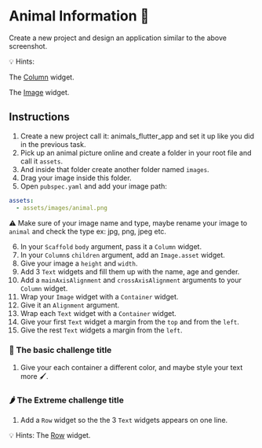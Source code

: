# Animal Information 🦊

Create a new project and design an application similar to the above screenshot.

💡 Hints:

The [Column](https://api.flutter.dev/flutter/widgets/Column-class.html) widget.

The [Image](https://api.flutter.dev/flutter/widgets/Image-class.html) widget.

## Instructions

1. Create a new project call it: animals_flutter_app and set it up like you did in the previous task.
2. Pick up an animal picture online and create a folder in your root file and call it `assets`.
3. And inside that folder create another folder named `images`.
4. Drag your image inside this folder.
5. Open `pubspec.yaml` and add your image path:

```yaml
assets:
  - assets/images/animal.png
```

⚠️ Make sure of your image name and type, maybe rename your image to `animal` and check the type ex: jpg, png, jpeg etc.

6. In your `Scaffold` `body` argument, pass it a `Column` widget.
7. In your `Column`s `children` argument, add an `Image.asset` widget.
8. Give your image a `height` and `width`.
9. Add 3 `Text` widgets and fill them up with the name, age and gender.
10. Add a `mainAxisAlignment` and `crossAxisAlignment` arguments to your `Column` widget.
11. Wrap your `Image` widget with a `Container` widget.
12. Give it an `Alignment` argument.
13. Wrap each `Text` widget with a `Container` widget.
14. Give your first `Text` widget a margin from the `top` and from the `left`.
15. Give the rest `Text` widgets a margin from the `left`.

### 🍋 The basic challenge title

1. Give your each container a different color, and maybe style your text more 🖌️.

### 🌶 The Extreme challenge title

1. Add a `Row` widget so the the 3 `Text` widgets appears on one line.

💡 Hints:
The [Row](https://api.flutter.dev/flutter/widgets/Row-class.html) widget.
